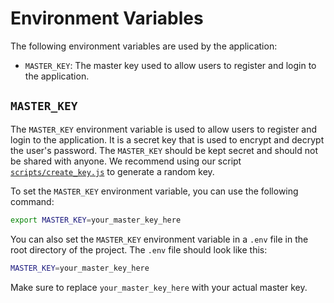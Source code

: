 # Environment Variables

The following environment variables are used by the application:

- `MASTER_KEY`: The master key used to allow users to register and login to the application.


## `MASTER_KEY`

The `MASTER_KEY` environment variable is used to allow users to register and login to the application. It is a secret key that is used to encrypt and decrypt the user's password. The `MASTER_KEY` should be kept secret and should not be shared with anyone. We recommend using our script [`scripts/create_key.js`](../scripts/create_key.js) to generate a random key.

To set the `MASTER_KEY` environment variable, you can use the following command:

```bash
export MASTER_KEY=your_master_key_here
```

You can also set the `MASTER_KEY` environment variable in a `.env` file in the root directory of the project. The `.env` file should look like this:

```bash
MASTER_KEY=your_master_key_here
```

Make sure to replace `your_master_key_here` with your actual master key.